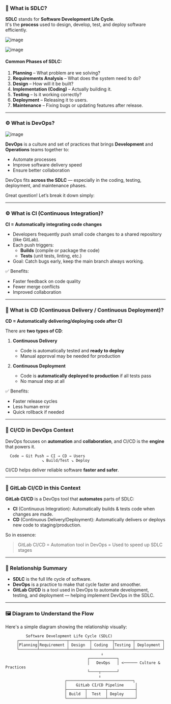 ### 🔄 What is **SDLC**?

**SDLC** stands for **Software Development Life Cycle**.  
It's the **process** used to design, develop, test, and deploy software efficiently.

![image](https://github.com/user-attachments/assets/732d18f9-5241-4f35-8b59-d6956f24bb77)

![image](https://github.com/user-attachments/assets/5b6522c2-4429-40d1-a78e-36fc22c86dc9)

#### Common Phases of SDLC:
1. **Planning** – What problem are we solving?
2. **Requirements Analysis** – What does the system need to do?
3. **Design** – How will it be built?
4. **Implementation (Coding)** – Actually building it.
5. **Testing** – Is it working correctly?
6. **Deployment** – Releasing it to users.
7. **Maintenance** – Fixing bugs or updating features after release.

---

### ⚙️ What is **DevOps**?

![image](https://github.com/user-attachments/assets/3f092bf4-97f3-4cdb-b366-1f7940cffc25)


**DevOps** is a culture and set of practices that brings **Development** and **Operations** teams together to:
- Automate processes
- Improve software delivery speed
- Ensure better collaboration

DevOps fits **across the SDLC** — especially in the coding, testing, deployment, and maintenance phases.

Great question! Let’s break it down simply:

---

### ⚙️ What is **CI** (Continuous Integration)?

**CI = Automatically integrating code changes**

- Developers frequently push small code changes to a shared repository (like GitLab).
- Each push triggers:
  - **Builds** (compile or package the code)
  - **Tests** (unit tests, linting, etc.)
- Goal: Catch bugs early, keep the main branch always working.

✅ Benefits:
- Faster feedback on code quality  
- Fewer merge conflicts  
- Improved collaboration

---

### 🚀 What is **CD** (Continuous Delivery / Continuous Deployment)?

**CD = Automatically delivering/deploying code after CI**

There are **two types of CD**:

1. **Continuous Delivery**  
   - Code is automatically tested and **ready to deploy**  
   - Manual approval may be needed for production

2. **Continuous Deployment**  
   - Code is **automatically deployed to production** if all tests pass  
   - No manual step at all

✅ Benefits:
- Faster release cycles  
- Less human error  
- Quick rollback if needed

---

### 🔁 CI/CD in DevOps Context

DevOps focuses on **automation** and **collaboration**, and CI/CD is the **engine** that powers it.

```
  Code → Git Push → CI → CD → Users
                ↘ Build/Test ↘ Deploy
```

CI/CD helps deliver reliable software **faster and safer**.



---

### 🔁 GitLab CI/CD in this Context

**GitLab CI/CD** is a DevOps tool that **automates** parts of SDLC:
- **CI** (Continuous Integration): Automatically builds & tests code when changes are made.
- **CD** (Continuous Delivery/Deployment): Automatically delivers or deploys new code to staging/production.

So in essence:
> GitLab CI/CD = Automation tool in DevOps = Used to speed up SDLC stages

---

### 🔗 Relationship Summary

- **SDLC** is the full life cycle of software.
- **DevOps** is a practice to make that cycle faster and smoother.
- **GitLab CI/CD** is a tool used in DevOps to automate development, testing, and deployment — helping implement DevOps in the SDLC.

---

### 🖼️ Diagram to Understand the Flow

Here's a simple diagram showing the relationship visually:

```
         Software Development Life Cycle (SDLC)
     ┌────────┬────────────┬─────────┬─────────┬────────┬────────────┐
     │Planning│Requirement │ Design  │ Coding  │Testing │ Deployment │
     └────────┴────────────┴─────────┴─────────┴────────┴────────────┘
                                          ↓
                                    ┌────────────┐
                                    │   DevOps   │ <────── Culture & Practices
                                    └────┬───────┘
                                         ↓
                          ┌─────────────────────────────┐
                          │    GitLab CI/CD Pipeline     │
                          ├────────┬────────┬────────────┤
                          │ Build  │  Test  │ Deploy     │
                          └────────┴────────┴────────────┘
```

